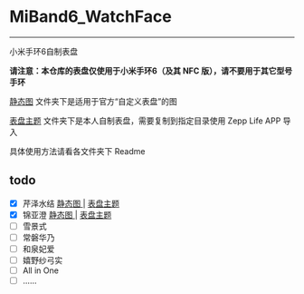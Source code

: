 # MiBand6_WatchFace

---

小米手环6自制表盘

**请注意：本仓库的表盘仅使用于小米手环6（及其 NFC 版），请不要用于其它型号手环**

[静态图](/静态图) 文件夹下是适用于官方“自定义表盘”的图

[表盘主题](/表盘主题) 文件夹下是本人自制表盘，需要复制到指定目录使用 Zepp Life APP 导入

具体使用方法请看各文件夹下 Readme

## todo

- [x] 芹泽水结 [静态图 ](/静态图/miband6@芹泽水结.png) | [表盘主题](/表盘主题/miband6@芹泽水结_ver1.0)
- [x] 锦亚澄 [静态图 ](/静态图/miband6@锦亚澄.png) | [表盘主题](/表盘主题/miband6@锦亚澄_ver1.0)
- [ ] 雪景式
- [ ] 常磐华乃
- [ ] 和泉妃爱
- [ ] 嬉野纱弓实
- [ ] All in One
- [ ] ……
